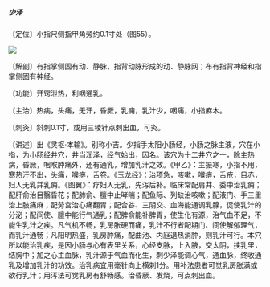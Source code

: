 ##### 少泽

〔定位〕小指尺侧指甲角旁约0.1寸处（图55）。

![](./img/图55.jpg)

〔解剖〕有指掌侧固有动、静脉，指背动脉形成的动、静脉网；布有指背神经和指掌侧固有神经。

〔功能〕开窍泄热，利咽通乳。

〔主治〕热病，头痛，无汗，昏厥，乳痈，乳汁少，咽痛，小指麻木。

〔刺灸〕斜刺0.1寸，或用三棱针点刺出血，可灸。

〔讲述〕出《灵枢·本输》。别称小吉。少指手太阳小肠经，小肠之脉主液，穴在小指，为小肠经井穴，井当润泽，经气始出，因名。该穴为十二井穴之一，除主热病，昏厥，咽喉肿痛外，还有通乳，增加乳汁之效。《甲乙》：主振寒，小指不用，寒热汗不出，头痛，喉痹，舌卷。《玉龙经》：治项急，咳嗽，喉痹，舌疮，目赤，妇人无乳并乳痈。《图翼》：疗妇人无乳，先泻后补。临床常配肩井、委中治乳痈；配肝俞治目翳昏花；配肺俞、膻中止哮喘；配鱼际、列缺治咳嗽；配液门、手三里治上肢痛麻；配劳宫治心痛翻胃；配合谷、三阴交、血海能通调乳腺，促使乳汁的分泌；配间使、膻中能行气通乳；配脾俞能补脾胃，使生化有源，治气血不足，不能生乳汁之疾。凡气机不畅，乳房胀硬而痛，乳汁不行者配期门、间使解郁理气，而乳汁通畅；凡阳明热盛，乳房肿痛，配曲池、内庭退热消肿，则乳汁可行。本穴所以能治乳疾，是因小肠与心有表里关系，心经支脉，上入腋，交太阴，挟乳里，结胸中；加之心主血脉，乳汁源于气血而化生，刺少泽能调心气，通血脉，终收通乳及增加乳汁的功效。治乳病宜用毫针向上横刺1分。用补法患者可觉乳房胀满或欲行乳汁；用泻法可觉乳房有舒畅感。治昏厥、发烧，可点刺出血。
